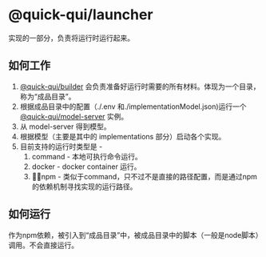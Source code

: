# @quick-qui/launcher

实现的一部分，负责将运行时运行起来。


## 如何工作

1. [@quick-qui/builder](http://github.com/quickqui/builder) 会负责准备好运行时需要的所有材料。体现为一个目录，称为“成品目录”。
2. 根据成品目录中的配置（./.env 和./implementationModel.json)运行一个[@quick-qui/model-server](https://github.com/quickqui/model-server) 实例。
3. 从 model-server 得到模型。
4. 根据模型（主要是其中的 implementations 部分）启动各个实现。
5. 目前支持的运行时类型是 -
   1. command - 本地可执行命令运行。
   2. docker - docker container 运行。
   3. 🏃🏻npm - 类似于command，只不过不是直接的路径配置，而是通过npm的依赖机制寻找实现的运行路径。


## 如何运行

作为npm依赖，被引入到“成品目录”中，被成品目录中的脚本（一般是node脚本）调用。不会直接运行。